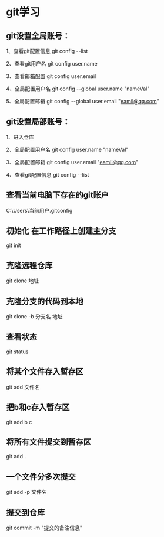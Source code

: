 # git学习
## git设置全局账号：
1、查看git配置信息 git config --list

2、查看git用户名 git config user.name

3、查看邮箱配置 git config user.email

4、全局配置用户名 git config --global user.name "nameVal"

5、全局配置邮箱 git config --global user.email "eamil@qq.com"

## git设置局部账号：
1、进入仓库

2、全局配置用户名 git config  user.name "nameVal"

3、全局配置邮箱 git config  user.email "eamil@qq.com"

4、查看git配置信息 git config --list


## 查看当前电脑下存在的git账户
C:\Users\当前用户\.gitconfig
   

## 初始化 在工作路径上创建主分支
git init 

## 克隆远程仓库
git clone 地址 

## 克隆分支的代码到本地
git clone -b 分支名 地址 

## 查看状态
git status 

## 将某个文件存入暂存区
git add 文件名 

## 把b和c存入暂存区
git add b c 

## 将所有文件提交到暂存区
git add . 
 
## 一个文件分多次提交
git add -p 文件名

## 提交到仓库
git commit -m "提交的备注信息"  
